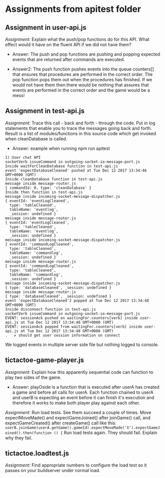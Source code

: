 # Assignments from apitest folder

## Assignment in user-api.js 
*Assignment*: Explain what the push/pop functions do for this API. What effect would it have on the fluent API if we did not have them?

* Answer: The push and pop functions are pushing and popping expected events that are returned after commands are executed.

* Answer2: The push function pushes events into the queue counters[] that ensures that procedures are performed in the correct order. The pop function pops them out when the procedures has finished. If we would not have them then there would be nothing that assures that events are performed in the correct order and the game would be a mess!

## Assignment in test-api.js
*Assignment*: Trace this call - back and forth - through the code.
Put in log statements that enable you to trace the messages going back and forth.
Result is a list of modules/functions in this source code which get invoked when cleanDatabase is called.

* Answer: example when running npm run apitest

```
1) User chat API
socketVerb issueCommand in outgoing-socket-io-message-port.js
Inside waitForCleanDatabase function in test-api.js
event 'expectDatabaseCleaned' pushed at Tue Dec 12 2017 13:34:46 GMT+0000 (GMT)
Inside cleanDatabase function in test-api.js
message inside message-router.js
{ commandId: 0, type: 'cleanDatabase' }
Inside then function in test-api.js
message inside incoming-socket-message-dispatcher.js
{ eventId: 'eventLogCleaned',
  type: 'tableCleaned',
  tableName: 'eventlog',
  _session: undefined }
message inside message-router.js
{ eventId: 'eventLogCleaned',
  type: 'tableCleaned',
  tableName: 'eventlog',
  _session: undefined }
message inside incoming-socket-message-dispatcher.js
{ eventId: 'commandLogCleaned',
  type: 'tableCleaned',
  tableName: 'commandlog',
  _session: undefined }
message inside message-router.js
{ eventId: 'commandLogCleaned',
  type: 'tableCleaned',
  tableName: 'commandlog',
  _session: undefined }
message inside incoming-socket-message-dispatcher.js
{ type: 'databaseCleaned', _session: undefined }
message inside message-router.js
{ type: 'databaseCleaned', _session: undefined }
event 'expectDatabaseCleaned'2 popped at Tue Dec 12 2017 13:34:48 GMT+0000 (GMT)
Inside disconnect function in test-api.js
socketVerb issueCommand in outgoing-socket-io-message-port.js
EVENT: sessionAck pushed on waitingFor.counters[verb] inside user-api.js at Tue Dec 12 2017 13:34:48 GMT+0000 (GMT)
EVENT: sessionAck popped from waitingFor.counters[verb] inside user-api.js at Tue Dec 12 2017 13:34:48 GMT+0000 (GMT)
.   ✔ should get user session information on connect
```
We logged events in multiple server side file but nothing logged to console.
## tictactoe-game-player.js
*Assignment*: Explain how this apparently sequential code can function to play *two* sides of the game.

* Answer: playOside is a function that is executed after userA has created a game and before all calls for userA. Each function chained to userA and userB is expecting an event before it can finish it's execution and therefore it works to make both player play against each other.

*Assignment*: Run load tests. See them succeed a couple of times. 
Move expectMoveMade() and expectGameJoined() after joinGame() call, and expectGameCreated() after createGame() call like this: 
```userB.joinGame(userA.getGame().gameId).expectMoveMade('X').expectGameJoined().then(function () {```
Run load tests again. They should fail. Explain why they fail.

## tictactoe.loadtest.js
*Assignment*: Find appropriate numbers to configure the load test so it passes on your buildserver under normal load.
